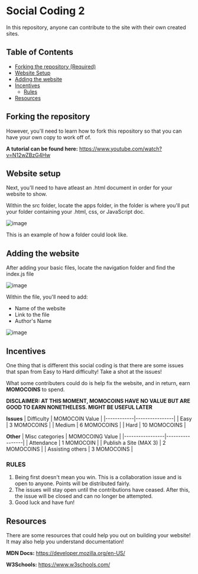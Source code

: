 # Social Coding 2
In this repository, anyone can contribute to the site with their own created sites.
## Table of Contents
* [Forking the repository (Required)](#forking-the-repository)
* [Website Setup](#website-setup)
* [Adding the website](#adding-the-website)
* [Incentives](#incentives)
  * [Rules](#rules)
* [Resources](#resources)


## Forking the repository
However, you'll need to learn how to fork this repository so that you can have your own copy to work off of.

**A tutorial can be found here:** https://www.youtube.com/watch?v=N12wZBzG4Hw

## Website setup
Next, you'll need to have atleast an .html document in order for your website to show.

Within the src folder, locate the apps folder, in the folder is where you'll put your folder containing your .html, css, or JavaScript doc.

![image](https://github.com/user-attachments/assets/60c2187f-2ad2-4ef5-b88e-49df4e7e7803)

This is an example of how a folder could look like.

## Adding the website
After adding your basic files, locate the navigation folder and find the index.js file

![image](https://github.com/user-attachments/assets/9c4bd975-6d2d-4fb3-b81d-b48b7234164c)

Within the file, you'll need to add:
* Name of the website
* Link to the file
* Author's Name

![image](https://github.com/user-attachments/assets/376f517b-8721-4ea8-ab4a-8c9d1198ea07)

## Incentives
One thing that is different this social coding is that there are some issues that span from Easy to Hard difficulty! Take a shot at the issues!

What some contributers could do is help fix the website, and in return, earn __MOMOCOINS__ to spend.

**DISCLAIMER: AT THIS MOMENT, __MOMOCOINS__ HAVE NO VALUE BUT ARE GOOD TO EARN NONETHELESS. MIGHT BE USEFUL LATER**

__Issues__
| Difficulty | MOMOCOIN Value |
|------------|----------------|
| Easy       | 3 MOMOCOINS    |
| Medium     | 6 MOMOCOINS    |
| Hard       | 10 MOMOCOINS   |


__Other__
| Misc categories | MOMOCOING Value |
|-----------------|-----------------|
| Attendance      | 1 MOMOCOIN      |
| Publish a Site (MAX 3) | 2 MOMOCOINS |
| Assisting others | 3 MOMOCOINS    |

### RULES
1. Being first doesn't mean you win. This is a collaboration issue and is open to anyone. Points will be distributed fairly.
2. The issues will stay open until the contributions have ceased. After this, the issue will be closed and can no longer be attempted.
3. Good luck and have fun!

## Resources
There are some resources that could help you out on building your website! It may also help you understand documentation!

__MDN Docs:__ https://developer.mozilla.org/en-US/

__W3Schools:__ https://www.w3schools.com/

















